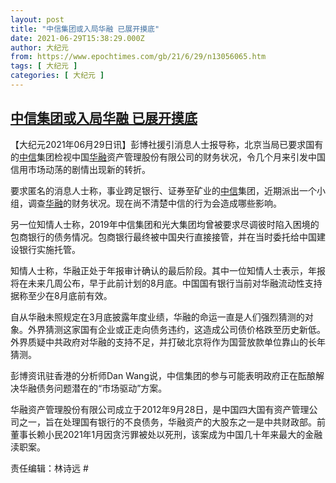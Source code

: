 ```yaml
---
layout: post
title: "中信集团或入局华融 已展开摸底"
date: 2021-06-29T15:38:29.000Z
author: 大纪元
from: https://www.epochtimes.com/gb/21/6/29/n13056065.htm
tags: [ 大纪元 ]
categories: [ 大纪元 ]
---
```

<!--1624981109000-->
[中信集团或入局华融 已展开摸底](https://www.epochtimes.com/gb/21/6/29/n13056065.htm)
------

<div>
<p>【大纪元2021年06月29日讯】彭博社援引消息人士报导称，北京当局已要求国有的<a href="https://www.epochtimes.com/gb/tag/%E4%B8%AD%E4%BF%A1.html">中信</a>集团检视中国<a href="https://www.epochtimes.com/gb/tag/%E5%8D%8E%E8%9E%8D.html">华融</a>资产管理股份有限公司的财务状况，令几个月来引发中国信用市场动荡的剧情出现新的转折。</p><p>要求匿名的消息人士称，事业跨足银行、证券至矿业的<a href="https://www.epochtimes.com/gb/tag/%E4%B8%AD%E4%BF%A1.html">中信</a>集团，近期派出一个小组，调查<a href="https://www.epochtimes.com/gb/tag/%E5%8D%8E%E8%9E%8D.html">华融</a>的财务状况。现在尚不清楚中信的行为会造成哪些影响。</p><p>另一位知情人士称，2019年中信集团和光大集团均曾被要求尽调彼时陷入困境的包商银行的债务情况。包商银行最终被中国央行直接接管，并在当时委托给中国建设银行实施托管。</p><p>知情人士称，华融正处于年报审计确认的最后阶段。其中一位知情人士表示，年报将在未来几周公布，早于此前计划的8月底。中国国有银行当前对华融流动性支持据称至少在8月底前有效。</p><p>自从华融未照规定在3月底披露年度业绩，华融的命运一直是人们强烈猜测的对象。外界猜测这家国有企业或正走向债务违约，这造成公司债价格跌至历史新低。外界质疑中共政府对华融的支持不足，并打破北京将作为国营放款单位靠山的长年猜测。</p><p>彭博资讯驻香港的分析师Dan Wang说，中信集团的参与可能表明政府正在酝酿解决华融债务问题潜在的“市场驱动”方案。</p><p>华融资产管理股份有限公司成立于2012年9月28日，是中国四大国有资产管理公司之一，旨在处理国有银行的不良债务，华融资产的大股东之一是中共财政部。前董事长赖小民2021年1月因贪污罪被处以死刑，该案成为中国几十年来最大的金融渎职案。</p><p>责任编辑：林诗远 #</p>
</div>
